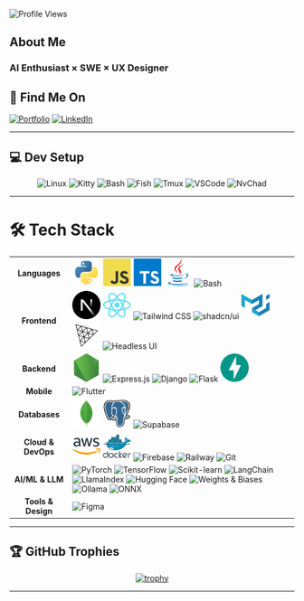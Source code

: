 <div align="left">
  
  ![Profile Views](https://komarev.com/ghpvc/?username=yok4ai&label=Profile%20views&color=0e75b6&style=flat)
  
</div>

## About Me

### **AI Enthusiast** × **SWE** × **UX Designer**

## 🔗 Find Me On

[![Portfolio](https://img.shields.io/badge/-Portfolio-000000?style=for-the-badge&logo=vercel&logoColor=white)](https://imrozeshan.vercel.app) [![LinkedIn](https://img.shields.io/badge/-LinkedIn-0A66C2?style=for-the-badge&logo=linkedin&logoColor=white)](https://www.linkedin.com/in/imroz-eshan/)


---

## 💻 Dev Setup

<div align="center">

![Linux](https://img.shields.io/badge/Linux-000000?style=for-the-badge&logo=linux&logoColor=FCC624)
![Kitty](https://img.shields.io/badge/Kitty-000000?style=for-the-badge&logo=gnome-terminal&logoColor=white)
![Bash](https://img.shields.io/badge/Bash-000000?style=for-the-badge&logo=gnu-bash&logoColor=darkgrey)
![Fish](https://img.shields.io/badge/Fish-000000?style=for-the-badge&logo=fish-shell&logoColor=white)
![Tmux](https://img.shields.io/badge/Tmux-000000?style=for-the-badge&logo=tmux&logoColor=paste)
![VSCode](https://img.shields.io/badge/VSCode-000000?style=for-the-badge&logo=visual-studio-code&logoColor=white)
![NvChad](https://img.shields.io/badge/NvChad-000000?style=for-the-badge&logo=neovim&logoColor=teal)

</div>

---


# 🛠️ Tech Stack

<table align="center">
  <tr>
    <td align="center"><strong>Languages</strong></td>
    <td>
      <img src="https://raw.githubusercontent.com/devicons/devicon/master/icons/python/python-original.svg" alt="Python" width="50" height="50"/>
      <img src="https://raw.githubusercontent.com/devicons/devicon/master/icons/javascript/javascript-original.svg" alt="JavaScript" width="50" height="50"/>
      <img src="https://raw.githubusercontent.com/devicons/devicon/master/icons/typescript/typescript-original.svg" alt="TypeScript" width="50" height="50"/>
      <img src="https://raw.githubusercontent.com/devicons/devicon/master/icons/java/java-original.svg" alt="Java" width="50" height="50"/>
      <img src="https://cdn.jsdelivr.net/gh/devicons/devicon@latest/icons/bash/bash-original.svg" alt="Bash" width="50" height="50"/>
    </td>
  </tr>
  <tr>
    <td align="center"><strong>Frontend</strong></td>
    <td>
      <img src="https://raw.githubusercontent.com/devicons/devicon/master/icons/nextjs/nextjs-original.svg" alt="Next.js" width="50" height="50"/>
      <img src="https://raw.githubusercontent.com/devicons/devicon/master/icons/react/react-original.svg" alt="React" width="50" height="50"/>
      <img src="https://www.vectorlogo.zone/logos/tailwindcss/tailwindcss-icon.svg" alt="Tailwind CSS" width="50" height="50"/>
      <img src="https://avatars.githubusercontent.com/u/139895814?s=200&v=4" alt="shadcn/ui" width="50" height="50"/>
      <img src="https://raw.githubusercontent.com/devicons/devicon/master/icons/materialui/materialui-original.svg" alt="Material UI" width="50" height="50"/>
      <img src="https://raw.githubusercontent.com/devicons/devicon/master/icons/threejs/threejs-original.svg" alt="Three.js" width="50" height="50"/>
      <img src="https://vectorwiki.com/images/sHLtN__headless-ui-icon.svg" alt="Headless UI" width="50" height="50"/>
    </td>
  </tr>
  <tr>
    <td align="center"><strong>Backend</strong></td>
    <td>
      <img src="https://raw.githubusercontent.com/devicons/devicon/master/icons/nodejs/nodejs-original.svg" alt="Node.js" width="50" height="50"/>
      <img src="https://upload.vectorlogo.zone/logos/expressjs/images/a1b5cb1f-dae7-4971-ab5b-68efce751b0f.svg" alt="Express.js" width="50" height="50"/>
      <img src="https://cdn.worldvectorlogo.com/logos/django.svg" alt="Django" width="50" height="50"/>
      <img src="https://www.vectorlogo.zone/logos/palletsprojects_flask/palletsprojects_flask-icon.svg" alt="Flask" width="50" height="50"/>
      <img src="https://raw.githubusercontent.com/devicons/devicon/master/icons/fastapi/fastapi-original.svg" alt="FastAPI" width="50" height="50"/>
    </td>
  </tr>
  <tr>
    <td align="center"><strong>Mobile</strong></td>
    <td>
      <img src="https://www.vectorlogo.zone/logos/flutterio/flutterio-icon.svg" alt="Flutter" width="50" height="50"/>
    </td>
  </tr>
  <tr>
    <td align="center"><strong>Databases</strong></td>
    <td>
      <img src="https://raw.githubusercontent.com/devicons/devicon/master/icons/mongodb/mongodb-original.svg" alt="MongoDB" width="50" height="50"/>
      <img src="https://raw.githubusercontent.com/devicons/devicon/master/icons/postgresql/postgresql-original.svg" alt="PostgreSQL" width="50" height="50"/>
      <img src="https://www.vectorlogo.zone/logos/supabase/supabase-icon.svg" alt="Supabase" width="50" height="50"/>
    </td>
  </tr>
  <tr>
    <td align="center"><strong>Cloud & DevOps</strong></td>
    <td>
      <img src="https://raw.githubusercontent.com/devicons/devicon/master/icons/amazonwebservices/amazonwebservices-original-wordmark.svg" alt="AWS" width="50" height="50"/>
      <img src="https://raw.githubusercontent.com/devicons/devicon/master/icons/docker/docker-original-wordmark.svg" alt="Docker" width="50" height="50"/>
      <img src="https://www.vectorlogo.zone/logos/firebase/firebase-icon.svg" alt="Firebase" width="50" height="50"/>
      <img src="https://raw.githubusercontent.com/pheralb/svgl/fbc8f6f1156a68f56a55fcf7ab1c59af51851b7f/static/library/railway.svg" alt="Railway" width="50" height="50"/>
      <img src="https://www.vectorlogo.zone/logos/git-scm/git-scm-icon.svg" alt="Git" width="50" height="50"/>
    </td>
  </tr>
  <tr>
    <td align="center"><strong>AI/ML & LLM</strong></td>
    <td>
      <img src="https://www.vectorlogo.zone/logos/pytorch/pytorch-icon.svg" alt="PyTorch" width="50" height="50"/>
      <img src="https://www.vectorlogo.zone/logos/tensorflow/tensorflow-icon.svg" alt="TensorFlow" width="50" height="50"/>
      <img src="https://upload.wikimedia.org/wikipedia/commons/0/05/Scikit_learn_logo_small.svg" alt="Scikit-learn" width="50" height="50"/>
      <img src="https://avatars.githubusercontent.com/u/126733545?s=200&v=4" alt="LangChain" width="50" height="50"/>
      <img src="https://avatars.githubusercontent.com/u/130722866?s=200&v=4" alt="LlamaIndex" width="50" height="50"/>
      <img src="https://avatars.githubusercontent.com/u/25720743?s=200&v=4" alt="Hugging Face" width="50" height="50"/>
      <img src="https://avatars.githubusercontent.com/u/26401354?s=200&v=4" alt="Weights & Biases" width="50" height="50"/>
      <img src="https://avatars.githubusercontent.com/u/151674099?s=200&v=4" alt="Ollama" width="50" height="50"/>
      <img src="https://www.vectorlogo.zone/logos/onnxai/onnxai-icon.svg" alt="ONNX" width="50" height="50"/>
    </td>
  </tr>
  <tr>
    <td align="center"><strong>Tools & Design</strong></td>
    <td>
      <img src="https://www.vectorlogo.zone/logos/figma/figma-icon.svg" alt="Figma" width="50" height="50"/>
    </td>
  </tr>
</table>


---

## 🏆 GitHub Trophies
<div align="center">
  
[![trophy](https://github-profile-trophy.vercel.app/?username=yok4ai&theme=tokyonight&no-frame=false&no-bg=false&margin-w=4)](https://github.com/ryo-ma/github-profile-trophy)

</div>

---
